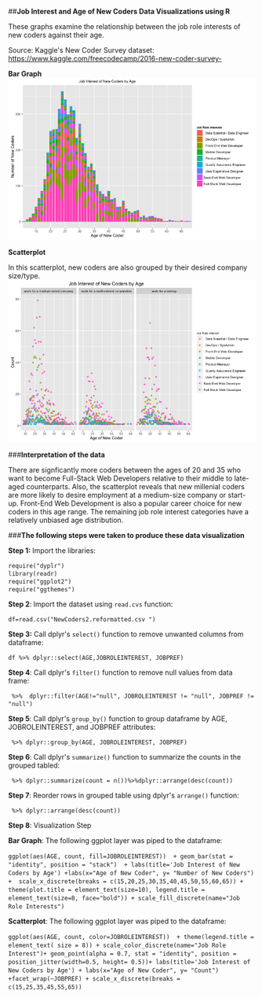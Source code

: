 ##**Job Interest and Age of New Coders Data Visualizations using R**

These graphs examine the relationship between the job role interests of new coders against their age. 

Source: Kaggle's New Coder Survey dataset:
https://www.kaggle.com/freecodecamp/2016-new-coder-survey- 


**Bar Graph**
![](barplot_jobroleinterest.png)


**Scatterplot**

In this scatterplot, new coders are also grouped by their desired company size/type. 
![](JobRoleInterest_Scatter.png )

###**Interpretation of the data** 

There are signficantly more coders between the ages of 20 and 35 who want to become Full-Stack Web Developers relative to their middle to late-aged counterparts. Also, the scatterplot reveals that new millenial coders are more likely to desire employment at a medium-size company or start-up. Front-End Web Development is also a popular career choice for new coders in this age range. The remaining job role interest categories have a relatively unbiased age distribution.


###**The following steps were taken to produce these data visualization**

**Step 1:** Import the libraries:

```{r message=FALSE, warning=FALSE, echo=FALSE}
require("dyplr")
library(readr)
require("ggplot2")
require("ggthemes") 

```
**Step 2**: Import the dataset using ```read.cvs``` function:
```{r message=FALSE, warning=FALSE}
df=read.csv("NewCoders2.reformatted.csv ")
```

**Step 3:** 
Call dplyr's ```select()``` function to remove unwanted columns from dataframe: 
```
df %>% dplyr::select(AGE,JOBROLEINTEREST, JOBPREF)
```

**Step 4**: Call dplyr's ```filter()``` function to remove null values from data frame:

```
 %>%  dplyr::filter(AGE!="null", JOBROLEINTEREST != "null", JOBPREF != "null")
```


**Step 5**: Call dplyr's ```group_by()``` function to group dataframe by AGE, JOBROLEINTEREST, and JOBPREF attributes:

```
 %>% dplyr::group_by(AGE, JOBROLEINTEREST, JOBPREF)
```

**Step 6**: Call dplyr's ```summarize()``` function to summarize the counts in the grouped tabled:
```
 %>% dplyr::summarize(count = n())%>%dplyr::arrange(desc(count))
```

**Step 7**: Reorder rows in grouped table using dplyr's ```arrange()``` function:
```
 %>% dplyr::arrange(desc(count))
```
**Step 8**: Visualization Step

**Bar Graph**: The following ggplot layer was piped to the dataframe:

```ggplot(aes(AGE, count, fill=JOBROLEINTEREST))  + geom_bar(stat = "identity", position = "stack")  + labs(title='Job Interest of New Coders by Age') +labs(x="Age of New Coder", y= "Number of New Coders") +  scale_x_discrete(breaks = c(15,20,25,30,35,40,45,50,55,60,65)) + theme(plot.title = element_text(size=10), legend.title = element_text(size=8, face="bold")) + scale_fill_discrete(name="Job Role Interests")```

**Scatterplot**: The following ggplot layer was piped to the dataframe:

```ggplot(aes(AGE, count, color=JOBROLEINTEREST))  + theme(legend.title = element_text( size = 8)) + scale_color_discrete(name="Job Role Interest")+ geom_point(alpha = 0.7, stat = "identity", position = position_jitter(width=0.5, height= 0.5))+ labs(title='Job Interest of New Coders by Age') + labs(x="Age of New Coder", y= "Count") +facet_wrap(~JOBPREF) + scale_x_discrete(breaks = c(15,25,35,45,55,65))```
